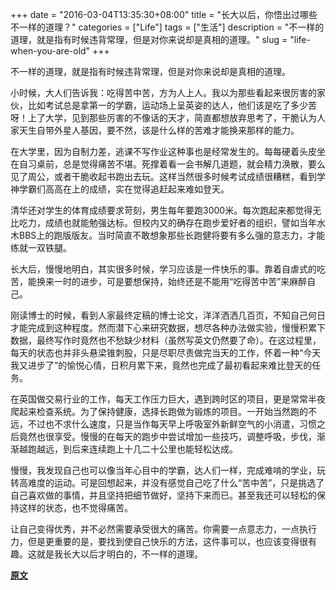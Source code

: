 +++
date = "2016-03-04T13:35:30+08:00"
title = "长大以后，你悟出过哪些不一样的道理？"
categories = ["Life"]
tags = ["生活"]
description = "不一样的道理，就是指有时候违背常理，但是对你来说却是真相的道理。"
slug = "life-when-you-are-old"
+++

不一样的道理，就是指有时候违背常理，但是对你来说却是真相的道理。

小时候，大人们告诉我：吃得苦中苦，方为人上人。我以为那些看起来很厉害的家伙，比如考试总是拿第一的学霸，运动场上呈英姿的达人，他们该是吃了多少苦呀！上了大学，见到那些厉害的不像话的天才，简直都想放弃思考了，干脆认为人家天生自带外星人基因，要不然，该是什么样的苦难才能换来那样的能力。

在大学里，因为自制力差，逃课不写作业这种事也是经常发生的。每每硬着头皮坐在自习桌前，总是觉得痛苦不堪。死撑着看一会书解几道题，就会精力涣散，要么见了周公，或者干脆收起书跑出去玩。这样当然很多时候考试成绩很糟糕，看到学神学霸们高高在上的成绩，实在觉得追赶起来难如登天。

清华还对学生的体育成绩要求苛刻，男生每年要跑3000米。每次跑起来都觉得无比吃力，成绩也就能勉强达标。但校内又的确存在跑步爱好者的组织，譬如当年水木BBS上的跑版版友。当时简直不敢想象那些长跑健将要有多么强的意志力，才能练就一双铁腿。

长大后，慢慢地明白，其实很多时候，学习应该是一件快乐的事。靠着自虐式的吃苦，能换来一时的进步，可是要想保持，始终还是不能用“吃得苦中苦”来麻醉自己。

刚读博士的时候，看到人家最终定稿的博士论文，洋洋洒洒几百页，不知自己何日才能完成到这种程度。然而潜下心来研究数据，想尽各种办法做实验，慢慢积累下数据，最终写作时竟然也不愁缺少材料（虽然写英文仍然要了命）。在这过程里，每天的状态也并非头悬梁锥刺股，只是尽职尽责做完当天的工作，怀着一种“今天我又进步了”的愉悦心情，日积月累下来，竟然也完成了最初看起来难比登天的任务。

在英国做交易行业的工作，每天工作压力巨大，遇到跨时区的项目，更是常常半夜爬起来检查系统。为了保持健康，选择长跑做为锻炼的项目。一开始当然跑的不远，不过也不求什么速度，只是当作每天早上呼吸室外新鲜空气的小消遣，习惯之后竟然也很享受。慢慢的在每天的跑步中尝试增加一些技巧，调整呼吸，步伐，渐渐越跑越远，到后来连续跑上十几二十公里也能轻松达成。

慢慢，我发现自己也可以像当年心目中的学霸，达人们一样，完成难啃的学业，玩转高难度的运动。可是回想起来，并没有感觉自己吃了什么“苦中苦”，只是挑选了自己喜欢做的事情，并且坚持把细节做好，坚持下来而已。甚至我还可以轻松的保持这样的状态，也不觉得痛苦。

让自己变得优秀，并不必然需要承受很大的痛苦。你需要一点意志力，一点执行力，但是更重要的是，要找到使自己快乐的方法，这件事可以，也应该变得很有趣。这就是我长大以后才明白的，不一样的道理。

__[原文](https://www.zhihu.com/question/29064753/answer/89150088?group_id=689005628286328832)__
